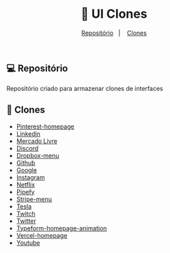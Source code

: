 <h1 align="center"> 
    🚀 UI Clones
</h1>

<p align="center">
    <a href="#-repositório">Repositório</a>&nbsp;&nbsp;&nbsp;|&nbsp;&nbsp;&nbsp;
    <a href="#-clones">Clones</a>
</p>

<br>

## 💻 Repositório

Repositório criado para armazenar clones de interfaces

## 🚀 Clones

- [Pinterest-homepage](https://github.com/Gabriel-J3sus/UI-Clones/tree/main/Pinterest-homepage-clone)
- [Linkedin](https://github.com/Gabriel-J3sus/UI-Clones/tree/main/clone-linkedin)
- [Mercado Livre](https://github.com/Gabriel-J3sus/UI-Clones/tree/main/clone-mercadolivre)
- [Discord](https://github.com/Gabriel-J3sus/UI-Clones/tree/main/discord-clone)
- [Dropbox-menu](https://github.com/Gabriel-J3sus/UI-Clones/tree/main/dropbox-menu-clone)
- [Github](https://github.com/Gabriel-J3sus/UI-Clones/tree/main/github-clone)
- [Google](https://github.com/Gabriel-J3sus/UI-Clones/tree/main/google-clone)
- [Instagram](https://github.com/Gabriel-J3sus/UI-Clones/tree/main/instagram-clone)
- [Netflix](https://github.com/Gabriel-J3sus/UI-Clones/tree/main/netflix-clone)
- [Pipefy](https://github.com/Gabriel-J3sus/UI-Clones/tree/main/pipefy-clone)
- [Stripe-menu](https://github.com/Gabriel-J3sus/UI-Clones/tree/main/stripe-menu-clone)
- [Tesla](https://github.com/Gabriel-J3sus/UI-Clones/tree/main/tesla-clone)
- [Twitch](https://github.com/Gabriel-J3sus/UI-Clones/tree/main/twitch-app)
- [Twitter](https://github.com/Gabriel-J3sus/UI-Clones/tree/main/twitter-clone)
- [Typeform-homepage-animation](https://github.com/Gabriel-J3sus/UI-Clones/tree/main/typeform-homepage-animation)
- [Vercel-homepage](https://github.com/Gabriel-J3sus/UI-Clones/tree/main/vercel-homepage-clone)
- [Youtube](https://github.com/Gabriel-J3sus/UI-Clones/tree/main/youtube-clone)